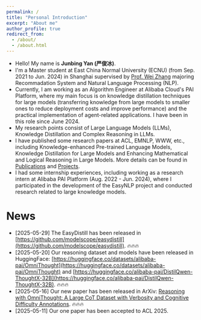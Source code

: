 ```yaml
---
permalink: /
title: "Personal Introduction"
excerpt: "About me"
author_profile: true
redirect_from: 
  - /about/
  - /about.html
---
```


- Hello! My name is **Junbing Yan (严俊冰)**.
- I'm a Master student at East China Normal University (ECNU) (from Sep. 2021 to Jun. 2024) in Shanghai supervised by [Prof. Wei Zhang](https://weizhangltt.github.io/) majoring Recommadation System and Natural Language Processing (NLP).
- Currently, I am working as an Algorithm Engineer at Alibaba Cloud's PAI Platform, where my main focus is on knowledge distillation techniques for large models (transferring knowledge from large models to smaller ones to reduce deployment costs and improve performance) and the practical implementation of agent-related applications. I have been in this role since June 2024.
- My research points consist of Large Language Models (LLMs), Knowledge Distillation and Complex Reasoning in LLMs.
- I have published some research papers at ACL, EMNLP, WWW, etc., including Knowledge-enhanced Pre-trained Language Models, Knowledge Distillation for Large Models and Enhancing Mathematical and Logical Reasoning in Large Models. More details can be found in [Publications](https://andrewyan123.github.io/publications/) and [Projects](https://andrewyan123.github.io/projects/).
- I had some internship experiences, including working as a research intern at Alibaba PAI Platform (Aug. 2022 - Jun. 2024), where I participated in the development of the EasyNLP project and conducted research related to large knowledge models.

News
======

* [2025-05-29] The EasyDistill has been released in [https://github.com/modelscope/easydistill](https://github.com/modelscope/easydistill). 🔥🔥🔥
* [2025-05-20] Our reasoning dataset and models have been released in HuggingFace: [https://huggingface.co/datasets/alibaba-pai/OmniThought](https://huggingface.co/datasets/alibaba-pai/OmniThought) and [https://huggingface.co/alibaba-pai/DistilQwen-ThoughtX-32B](https://huggingface.co/alibaba-pai/DistilQwen-ThoughtX-32B). 🔥🔥🔥
* [2025-05-16] Our new paper has been released in ArXiv: [Reasoning with OmniThought: A Large CoT Dataset with Verbosity and Cognitive Difficulty Annotations](https://arxiv.org/abs/2505.10937). 🔥🔥🔥
* [2025-05-11] Our one paper has been accepted to ACL 2025.